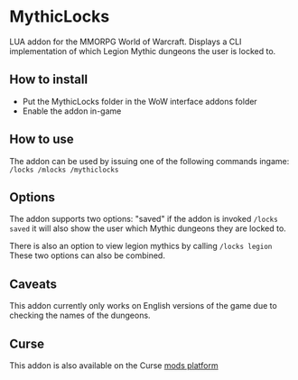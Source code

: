 # MythicLocks
LUA addon for the MMORPG World of Warcraft. Displays a CLI implementation of which Legion Mythic dungeons the user is locked to. 

## How to install

* Put the MythicLocks folder in the WoW interface addons folder
* Enable the addon in-game

## How to use

The addon can be used by issuing one of the following commands ingame: `/locks /mlocks /mythiclocks`

## Options

The addon supports two options: "saved" if the addon is invoked `/locks saved` it will also show the user which Mythic dungeons they are locked to. 

There is also an option to view legion mythics by calling `/locks legion` These two options can also be combined. 

## Caveats

This addon currently only works on English versions of the game due to checking the names of the dungeons. 

## Curse

This addon is also available on the Curse [mods platform](https://mods.curse.com/addons/wow/mythiclocks)


